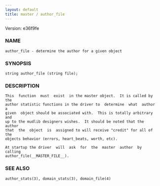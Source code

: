 ```yaml
---
layout: default
title: master / author_file
---
```


Version: e36f9fe




### NAME
    author_file - determine the author for a given object


### SYNOPSIS
    string author_file (string file);


### DESCRIPTION
    This  function  must  exist  in the master object.  It is called by the
    author statistic functions in the driver to  determine  what  author  a
    given  object should be associated with.  This is totally arbitrary and
    up to the mudlib designers wishes.  It should be noted that the  author
    that  the  object  is  assigned to will receive "credit" for all of the
    objects behavior (errors, heart_beats, worth, etc).

    At startup the driver  will  ask  for  the  master  author  by  calling
    author_file(__MASTER_FILE__).


### SEE ALSO
    author_stats(3), domain_stats(3), domain_file(4)



